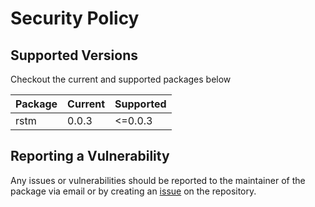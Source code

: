# Security Policy

## Supported Versions

Checkout the current and supported packages below

| Package | Current | Supported |
|---------|---------|-----------|
|  rstm   | 0.0.3   | <=0.0.3   |

## Reporting a Vulnerability

Any issues or vulnerabilities should be reported to the maintainer of the package via email or by creating an [issue](https://github.com/FL03/rstm/issues/new) on the repository.
